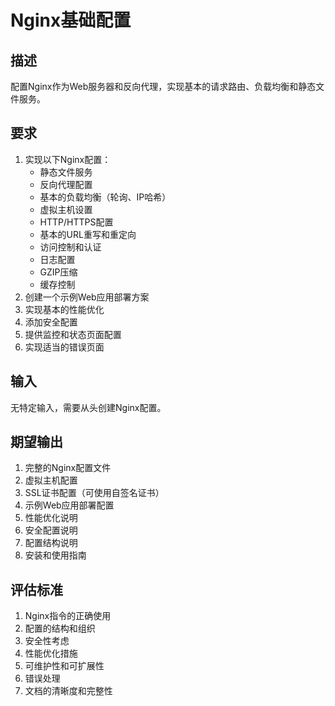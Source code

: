 # Nginx基础配置

## 描述
配置Nginx作为Web服务器和反向代理，实现基本的请求路由、负载均衡和静态文件服务。

## 要求
1. 实现以下Nginx配置：
   - 静态文件服务
   - 反向代理配置
   - 基本的负载均衡（轮询、IP哈希）
   - 虚拟主机设置
   - HTTP/HTTPS配置
   - 基本的URL重写和重定向
   - 访问控制和认证
   - 日志配置
   - GZIP压缩
   - 缓存控制
2. 创建一个示例Web应用部署方案
3. 实现基本的性能优化
4. 添加安全配置
5. 提供监控和状态页面配置
6. 实现适当的错误页面

## 输入
无特定输入，需要从头创建Nginx配置。

## 期望输出
1. 完整的Nginx配置文件
2. 虚拟主机配置
3. SSL证书配置（可使用自签名证书）
4. 示例Web应用部署配置
5. 性能优化说明
6. 安全配置说明
7. 配置结构说明
8. 安装和使用指南

## 评估标准
1. Nginx指令的正确使用
2. 配置的结构和组织
3. 安全性考虑
4. 性能优化措施
5. 可维护性和可扩展性
6. 错误处理
7. 文档的清晰度和完整性